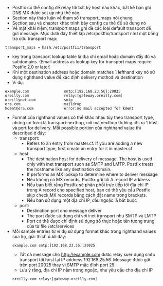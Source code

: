 - Postfix có thể config để relay tới bất kỳ host nào khác, bất kể bản ghi DNS MX được set up như thế nào.
- Section này thảo luận về tham số transport_maps nói chung
- Section sau và chapter khác trình bày config cụ thể để sử dụng nó
- Về mặt khái niệm, transport maps ghi đè các loại default transport để gửi message. Mục dưới đây thiết lập /etc/postfix/transport như một bảng tra cứu transport map:
```
transport_maps = hash:/etc/postfix/transport
```
- key trong transport lookup table là địa chỉ email hoặc domain đầy đủ và subdomains. (Email address as lookup key for transport maps require Postfix 2.0 or later)
- Khi một destination address hoặc domain matches 1 lefthand key nó sử dụng righthand value để xác định delivery mothod và destination
- Ví dụ:
```
example.com                smtp:[192.168.23.56]:20025
oreilly.com                relay:[gateway.oreilly.com]
oreillynet.com             smtp
ora.com                    maildrop
kdent@ora.com              error:no mail accepted for kdent
```
- Format của righthand values có thể khác nhau tùy theo transport type, nhưng có form là transport:nexthop, nơi mà nexthop thường chỉ ra 1 host và port for delivery. Mỗi possible portion của righthand value thì described ở đây:
  - transport:
    - Refers to an entry from master.cf. If you are adding a new transport type, first create an entry for it in master.cf
  - host:
    - The destination host for delivery of message. The host is used only with inet transport such as SMTP and LMTP. Postfix treats the hostname like any destination domain.
    - If performs an MX lookup to determine where to deliver message
    - Nếu không có MX records, Postfix gửi tới A record IP address
    - Nếu bạn biết rằng Postfix sẽ phân phối trực tiếp tới địa chỉ IP trong A record cho specified host, bạn có thể yêu cầu Postfix skip check MX records bằng cách đặt name trong brackets.
    - Nếu bạn sử dụng một địa chỉ IP, dấu ngoặc là bắt buộc
  - port:
    - Destination port cho message deliver
    - The port được sử dụng chỉ với inet transport như SMTP và LMTP
    - Port có thể được chỉ định sử dụng số thực hoặc tên tượng trưng của từ file /etc/services
- Mỗi sample entries từ ví dụ sử dụng format khác trong righthand values của họ, giải thích dưới đây:
  ```
  example.com smtp:[192.168.23.56]:20025
  ```
    - Tất cả message cho http://example.com đươc relay suer dụng smtp transport tới host tại IP address 192.168.25.56. Message được gửi trên port 20025 thay vì SMTP mặc định port 25
    - Lưu ý rằng, địa chỉ IP nằm trong ngoặc, như yêu cầu cho địa chỉ IP
  ```
  oreilly.com relay:[gateway.oreilly.com]
  ```
    
